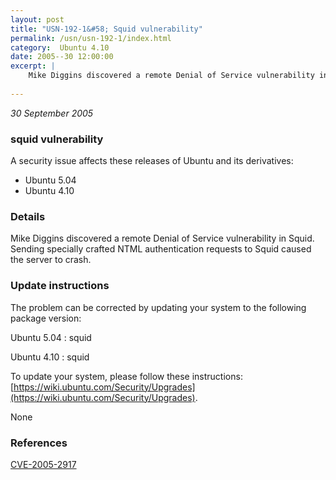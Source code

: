 ```yaml
---
layout: post
title: "USN-192-1&#58; Squid vulnerability"
permalink: /usn/usn-192-1/index.html
category:  Ubuntu 4.10
date: 2005--30 12:00:00
excerpt: |
    Mike Diggins discovered a remote Denial of Service vulnerability in Squid. Sending specially crafted NTML authentication requests to Squid caused the server to crash.
    
--- 
```

 
 

*30 September 2005*

### squid vulnerability

A security issue affects these releases of Ubuntu and its derivatives:

* Ubuntu 5.04
* Ubuntu 4.10

### Details

Mike Diggins discovered a remote Denial of Service vulnerability in Squid. Sending specially crafted NTML authentication requests to Squid caused the server to crash.

### Update instructions

The problem can be corrected by updating your system to the following package version:

Ubuntu 5.04
 : squid 

Ubuntu 4.10
 : squid 

To update your system, please follow these instructions: [https://wiki.ubuntu.com/Security/Upgrades](https://wiki.ubuntu.com/Security/Upgrades).

None

### References

 
 [CVE-2005-2917](http://people.ubuntu.com/~ubuntu-security/cve/CVE-2005-2917)
 


